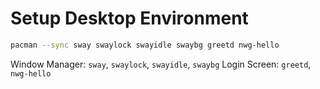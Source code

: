 # Setup Desktop Environment

```sh
pacman --sync sway swaylock swayidle swaybg greetd nwg-hello
```

Window Manager: `sway`, `swaylock`, `swayidle`, `swaybg`
Login Screen: `greetd`, `nwg-hello`
